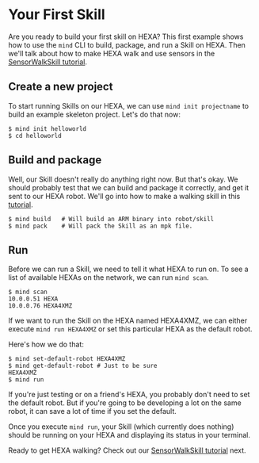 # Your First Skill

Are you ready to build your first skill on HEXA? This first example shows how to use the `mind` CLI to build, package, and run a Skill on HEXA. Then we'll talk about how to make HEXA walk and use sensors in the [SensorWalkSkill tutorial](/Development/sensorwalktutorial.md).

## Create a new project

To start running Skills on our HEXA, we can use `mind init projectname` to build an example skeleton project. Let's do that now:

```
$ mind init helloworld
$ cd helloworld
```

## Build and package

Well, our Skill doesn't really do anything right now. But that's okay. We should probably test that we can build and package it correctly, and get it sent to our HEXA robot. We'll go into how to make a walking skill in this [tutorial](/Development/yourfirstskill.md).

```
$ mind build   # Will build an ARM binary into robot/skill
$ mind pack    # Will pack the Skill as an mpk file.
```

## Run

Before we can run a Skill, we need to tell it what HEXA to run on. To see a list of available HEXAs on the network, we can run `mind scan`. 

```
$ mind scan
10.0.0.51 HEXA
10.0.0.76 HEXA4XMZ
```

If we want to run the Skill on the HEXA named HEXA4XMZ, we can either execute `mind run HEXA4XMZ` or set this particular HEXA as the default robot.

Here's how we do that:

```
$ mind set-default-robot HEXA4XMZ
$ mind get-default-robot # Just to be sure
HEXA4XMZ
$ mind run
```

If you're just testing or on a friend's HEXA, you probably don't need to set the default robot. But if you're going to be developing a lot on the same robot, it can save a lot of time if you set the default.

Once you execute `mind run`, your Skill \(which currently does nothing\) should be running on your HEXA and displaying its status in your terminal.

Ready to get HEXA walking? Check out our [SensorWalkSkill tutorial](/Development/sensorwalkskill.md) next.


